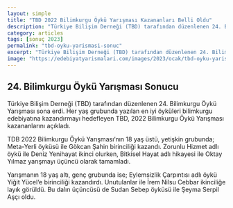 ```yaml
---
layout: simple
title: "TBD 2022 Bilimkurgu Öykü Yarışması Kazananları Belli Oldu"
description: "Türkiye Bilişim Derneği (TBD) tarafından düzenlenen 24. Bilimkurgu Öykü Yarışması kazananları belli olmuştur."
category: articles
tags: [sonuç 2023]
permalink: "tbd-oyku-yarismasi-sonuc"
excerpt: "Türkiye Bilişim Derneği (TBD) tarafından düzenlenen 24. Bilimkurgu Öykü Yarışması kazananları belli olmuştur."
image: "https://edebiyatyarismalari.com/images/2023/ocak/tbd-oyku-yarismasi-sonuc.jpg"
---
```


## 24. Bilimkurgu Öykü Yarışması Sonucu

Türkiye Bilişim Derneği (TBD) tarafından düzenlenen 24. Bilimkurgu Öykü Yarışması sona erdi. Her yaş grubunda yazılan en iyi öyküleri bilimkurgu edebiyatına kazandırmayı hedefleyen TBD, 2022 Bilimkurgu Öykü Yarışması kazananlarını açıkladı.

TDB 2022 Bilimkurgu Öykü Yarışması‘nın 18 yaş üstü, yetişkin grubunda; Meta-Yerli öyküsü ile Gökcan Şahin birinciliği kazandı. Zorunlu Hizmet adlı öykü ile Deniz Yenihayat ikinci olurken, Bitkisel Hayat adlı hikayesi ile Oktay Yılmaz yarışmayı üçüncü olarak tamamladı.

Yarışmanın 18 yaş altı, genç grubunda ise; Eylemsizlik Çarpıntısı adlı öykü Yiğit Yücel‘e birinciliği kazandırdı. Unutulanlar ile İrem Nilsu Cebbar ikinciliğe layık görüldü. Bu dalın üçüncüsü de Sudan Sebep öyküsü ile Şeyma Serpil Aşçı oldu.